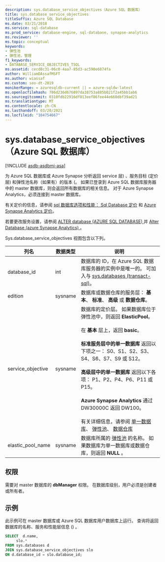 ```yaml
---
description: sys.database_service_objectives（Azure SQL 数据库）
title: sys.database_service_objectives
titleSuffix: Azure SQL Database
ms.date: 03/21/2018
ms.service: sql-database
ms.prod_service: database-engine, sql-database, synapse-analytics
ms.reviewer: ''
ms.topic: conceptual
keywords:
- 弹性池
- 弹性池，管理
f1_keywords:
- DATABASE_SERVICE_OBJECTIVES_TSQL
ms.assetid: cecd8c31-06c0-4aa7-85d3-ac590e6874fa
author: WilliamDAssafMSFT
ms.author: wiassaf
ms.custom: seo-dt-2019
monikerRange: = azuresqldb-current || = azure-sqldw-latest
ms.openlocfilehash: 786d236d676897da38753a885b021f2a45bb1ab6
ms.sourcegitcommit: 0310fdb22916df013eef86fee44e660dbf39ad21
ms.translationtype: MT
ms.contentlocale: zh-CN
ms.lasthandoff: 03/20/2021
ms.locfileid: "104754667"
---
```

# <a name="sysdatabase_service_objectives-azure-sql-database"></a>sys.database_service_objectives（Azure SQL 数据库）
[!INCLUDE [asdb-asdbmi-asa](../../includes/applies-to-version/asdb-asdbmi-asa.md)]

为 Azure SQL 数据库或 Azure Synapse 分析返回 service 层) 、服务目标 (定价层) 和弹性池名称（如果有）的版本 (。 如果已登录到 Azure SQL 数据库服务器中的 master 数据库，则会返回所有数据库的相关信息。 对于 Azure Synapse Analytics，必须连接到 master 数据库。  
  
  
 有关定价的信息，请参阅 [sql 数据库选项和性能： Sql Database 定价](https://azure.microsoft.com/pricing/details/sql-database/) 和 [Azure Synapse Analytics 定价](https://azure.microsoft.com/pricing/details/sql-data-warehouse/)。  
  
 若要更改服务设置，请参阅 [ALTER database (AZURE SQL DATABASE) ](../../t-sql/statements/alter-database-transact-sql.md) 并 [Alter Database (azure Synapse Analytics) ](../../t-sql/statements/alter-database-transact-sql.md?view=azure-sqldw-latest&preserve-view=true)。  
  
 Sys.database_service_objectives 视图包含以下列。  
  
|列名|数据类型|说明|  
|-----------------|---------------|-----------------|  
|database_id|int|数据库的 ID，在 Azure SQL 数据库服务器的实例中是唯一的。 可加入与 [sys.databases &#40;transact-sql&#41;](../../relational-databases/system-catalog-views/sys-databases-transact-sql.md)。|  
|edition|sysname|数据库或数据仓库的服务层： **基本**、 **标准**、 **高级** 或 **数据仓库**。|  
|service_objective|sysname|数据库的定价层。 如果数据库位于弹性池中，则返回 **ElasticPool**。<br /><br /> 在 **基本** 层上，返回 **basic**。<br /><br /> **标准服务层中的单一数据库** 返回以下项之一： S0、S1、S2、S3、S4、S6、S7、S9 或 S12。<br /><br /> **高级层中的单一数据库** 返回以下各项： P1、P2、P4、P6、P11 或 P15。<br /><br /> **Azure Synapse Analytics** 通过 DW30000C 返回 DW100。<br /><br /> 有关详细信息，请参阅 [单一数据库](/azure/sql-database/sql-database-dtu-resource-limits-single-databases/)、 [弹性池](/azure/sql-database/sql-database-dtu-resource-limits-elastic-pools/)、 [数据仓库](/azure/sql-data-warehouse/what-is-a-data-warehouse-unit-dwu-cdwu/)|  
|elastic_pool_name|sysname|数据库所属的 [弹性池](/azure/azure-sql/database/elastic-pool-overview) 的名称。 如果数据库为单一数据库或数据仓库，则返回 **NULL** 。|  
  
## <a name="permissions"></a>权限  
 需要对 master 数据库的 **dbManager** 权限。  在数据库级别，用户必须是创建者或所有者。  
  
## <a name="examples"></a>示例  
 此示例可在 master 数据库或 Azure SQL 数据库用户数据库上运行。 查询将返回数据库的名称、服务和性能层信息 () 。  
  
```sql  
SELECT  d.name,   
     slo.*    
FROM sys.databases d   
JOIN sys.database_service_objectives slo    
ON d.database_id = slo.database_id;  
  
```  
  
